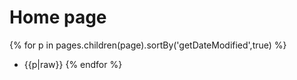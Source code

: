 # Home page

{% for p in pages.children(page).sortBy('getDateModified',true) %}
 * {{p|raw}}
{% endfor %}

<!--@meta 
name: Home
 -->

